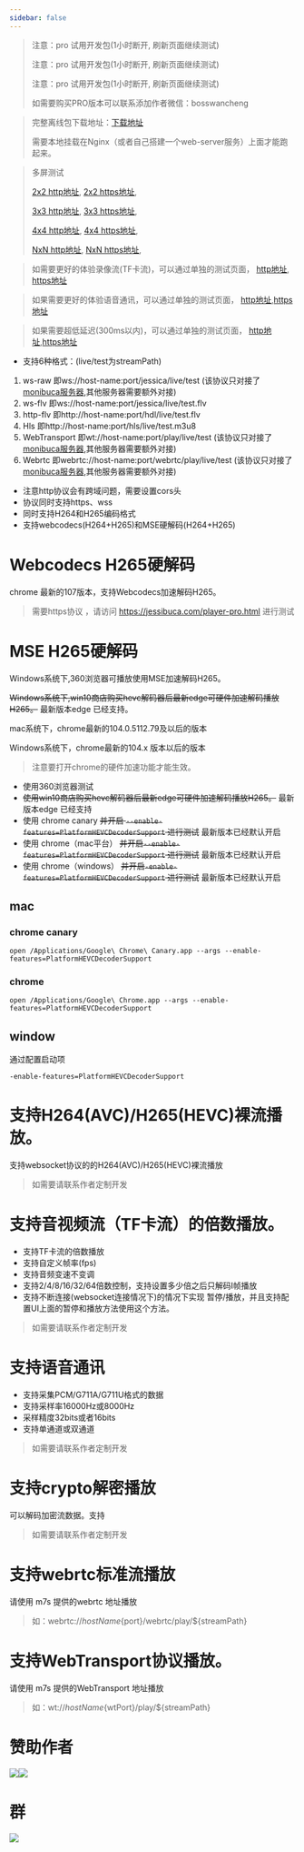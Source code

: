 ```yaml
---
sidebar: false
---
```

<ProDemoPlayer/>

> 注意：pro 试用开发包(1小时断开, 刷新页面继续测试)
>
> 注意：pro 试用开发包(1小时断开, 刷新页面继续测试)
>
> 注意：pro 试用开发包(1小时断开, 刷新页面继续测试)
>
> 如需要购买PRO版本可以联系添加作者微信：bosswancheng


> 完整离线包下载地址：[下载地址](https://jessibuca.com/pro.zip)
>
> 需要本地挂载在Nginx（或者自己搭建一个web-server服务）上面才能跑起来。

> 多屏测试
>
> [2x2 http地址](http://jessibuca.monibuca.com/pro/2x2-demo.html),
> [2x2 https地址](https://jessibuca.com/pro/2x2-demo.html),
>
> [3x3 http地址](http://jessibuca.monibuca.com/pro/3x3-demo.html),
> [3x3 https地址](https://jessibuca.com/pro/3x3-demo.html),
>
> [4x4 http地址](http://jessibuca.monibuca.com/pro/4x4-demo.html),
> [4x4 https地址](https://jessibuca.com/pro/4x4-demo.html),
>
> [NxN http地址](http://jessibuca.monibuca.com/pro/demo-multi.html),
> [NxN https地址](https://jessibuca.com/pro/demo-multi.html),


> 如需要更好的体验录像流(TF卡流)，可以通过单独的测试页面，
> [http地址](http://jessibuca.monibuca.com/pro/playback-demo.html),
> [https地址](https://jessibuca.com/pro/playback-demo.html)

> 如果需要更好的体验语音通讯，可以通过单独的测试页面， [http地址](http://jessibuca.monibuca.com/pro/talk-demo2.html),[https地址](https://jessibuca.com/pro/talk-demo2.html)

> 如果需要超低延迟(300ms以内)，可以通过单独的测试页面， [http地址](http://jessibuca.monibuca.com/pro/demo-low-delay.html),[https地址](https://jessibuca.com/pro/demo-low-delay.html)

- 支持6种格式：(live/test为streamPath)
1. ws-raw 即ws://host-name:port/jessica/live/test (该协议只对接了[monibuca服务器](https://monibuca.com),其他服务器需要额外对接)
2. ws-flv 即ws://host-name:port/jessica/live/test.flv
3. http-flv 即http://host-name:port/hdl/live/test.flv
4. Hls 即http://host-name:port/hls/live/test.m3u8
5. WebTransport 即wt://host-name:port/play/live/test (该协议只对接了[monibuca服务器](https://monibuca.com),其他服务器需要额外对接)
6. Webrtc 即webrtc://host-name:port/webrtc/play/live/test (该协议只对接了[monibuca服务器](https://monibuca.com),其他服务器需要额外对接)
- 注意http协议会有跨域问题，需要设置cors头
- 协议同时支持https、wss
- 同时支持H264和H265编码格式
- 支持webcodecs(H264+H265)和MSE硬解码(H264+H265)

# Webcodecs H265硬解码

chrome 最新的107版本，支持Webcodecs加速解码H265。

> 需要https协议 ，请访问 https://jessibuca.com/player-pro.html 进行测试

# MSE H265硬解码

Windows系统下,360浏览器可播放使用MSE加速解码H265。

~~Windows系统下,win10商店购买hevc解码器后最新edge可硬件加速解码播放H265。~~
最新版本edge 已经支持。

mac系统下，chrome最新的104.0.5112.79及以后的版本

Windows系统下，chrome最新的104.x 版本以后的版本

> 注意要打开chrome的硬件加速功能才能生效。

- 使用360浏览器测试
- ~~使用win10商店购买hevc解码器后最新edge可硬件加速解码播放H265。~~ 最新版本edge 已经支持
- 使用 chrome canary ~~并开启 `--enable-features=PlatformHEVCDecoderSupport` 进行测试~~ 最新版本已经默认开启
- 使用 chrome（mac平台） ~~并开启`--enable-features=PlatformHEVCDecoderSupport` 进行测试~~ 最新版本已经默认开启
- 使用 chrome（windows） ~~并开启`-enable-features=PlatformHEVCDecoderSupport` 进行测试~~ 最新版本已经默认开启


## mac

### chrome canary
```shell
open /Applications/Google\ Chrome\ Canary.app --args --enable-features=PlatformHEVCDecoderSupport
```

### chrome
```shell
open /Applications/Google\ Chrome.app --args --enable-features=PlatformHEVCDecoderSupport
```


## window
通过配置启动项

```shell
-enable-features=PlatformHEVCDecoderSupport
```

# 支持H264(AVC)/H265(HEVC)裸流播放。

支持websocket协议的的H264(AVC)/H265(HEVC)裸流播放

> 如需要请联系作者定制开发



# 支持音视频流（TF卡流）的倍数播放。

- 支持TF卡流的倍数播放
- 支持自定义帧率(fps)
- 支持音频变速不变调
- 支持2/4/8/16/32/64倍数控制，支持设置多少倍之后只解码I帧播放
- 支持不断连接(websocket连接情况下)的情况下实现 暂停/播放，并且支持配置UI上面的暂停和播放方法使用这个方法。

> 如需要请联系作者定制开发

# 支持语音通讯
- 支持采集PCM/G711A/G711U格式的数据
- 支持采样率16000Hz或8000Hz
- 采样精度32bits或者16bits
- 支持单通道或双通道

> 如需要请联系作者定制开发

# 支持crypto解密播放
可以解码加密流数据。支持

> 如需要请联系作者定制开发

# 支持webrtc标准流播放
请使用 m7s 提供的webrtc 地址播放

> 如：webrtc://${hostName}${port}/webrtc/play/${streamPath}


# 支持WebTransport协议播放。
请使用 m7s 提供的WebTransport 地址播放

> 如：wt://${hostName}${wtPort}/play/${streamPath}



# 赞助作者

<img src="/public/wx.jpg"><img src="/public/alipay.jpg">

# 群
<img src="/public/qrcode.jpeg">
